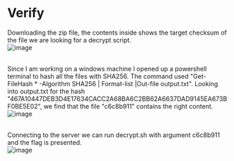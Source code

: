# Verify

Downloading the zip file, the contents inside shows the target checksum of the file we are looking for a decrypt script.</br>
![image](https://github.com/ShadowBringer007/CTF_Repository/assets/47370367/c3e7220d-453d-4096-a3af-05da51762790)</br>
</br>

Since I am working on a windows machine I opened up a powershell terminal to hash all the files with SHA256. The command used "Get-FileHash * -Algorithm SHA256 | Format-list |Out-file output.txt".
Looking into output.txt for the hash "467A10447DEB3D4E17634CACC2A68BA6C2BB62A6637DAD9145EA673BF0BE5E02", we find that the file "c6c8b911" contains the right content.
![image](https://github.com/ShadowBringer007/CTF_Repository/assets/47370367/f008c803-2084-45cc-b22a-5e083470cb06)</br>
</br>

Connecting to the server we can run decrypt.sh with argument c6c8b911 and the flag is presented.</br> 
![image](https://github.com/ShadowBringer007/CTF_Repository/assets/47370367/eb68a4d7-8150-476e-9a69-f8740468a0e9)</br>

